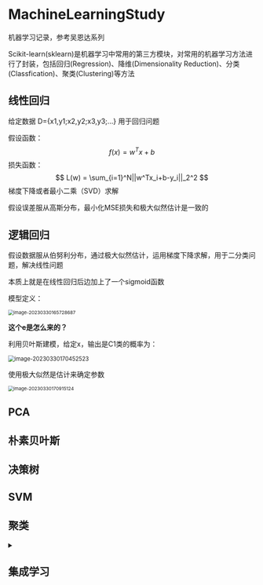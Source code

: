 # MachineLearningStudy

机器学习记录，参考吴恩达系列

Scikit-learn(sklearn)是机器学习中常用的第三方模块，对常用的机器学习方法进行了封装，包括回归(Regression)、降维(Dimensionality Reduction)、分类(Classfication)、聚类(Clustering)等方法

## **线性回归**

给定数据 	D={x1,y1;x2,y2;x3,y3;...}  用于回归问题

假设函数：
$$
f(x) = w^Tx+b
$$
损失函数：
$$
L(w) = \sum_{i=1}^N||w^Tx_i+b-y_i||_2^2
$$
梯度下降或者最小二乘（SVD）求解

假设误差服从高斯分布，最小化MSE损失和极大似然估计是一致的

## 逻辑回归

假设数据服从伯努利分布，通过极大似然估计，运用梯度下降求解，用于二分类问题，解决线性问题

本质上就是在线性回归后边加上了一个sigmoid函数

模型定义：

<img src="C:\Users\LEVI\AppData\Roaming\Typora\typora-user-images\image-20230330165728687.png" alt="image-20230330165728687" style="zoom:67%;" />

**这个e是怎么来的？**

利用贝叶斯建模，给定x，输出是C1类的概率为：

<img src="C:\Users\LEVI\AppData\Roaming\Typora\typora-user-images\image-20230330170452523.png" alt="image-20230330170452523" style="zoom:80%;" />

使用极大似然是估计来确定参数

<img src="C:\Users\LEVI\AppData\Roaming\Typora\typora-user-images\image-20230330170915124.png" alt="image-20230330170915124" style="zoom:67%;" />





## PCA

## **朴素贝叶斯**

## 决策树

## SVM

## 聚类

<details><summary></summary>
**聚类与分类的区别**
聚类是一种无监督学习，即数据不需要有标签即可。它与分类不同，分类是对有标签的数据进行的，是一种有监督学习。这是两者的区别。（举个例子，一堆人站在这里，没有标签，我们可以采用聚类来对这群人分组，如选取身高这个指标来对他们聚类。而如果是分类，比如男女分，按照每个人的性别标签即可。聚类不需要标签，只要我们自己选择一个指标，按指标来分簇即可。）
**聚类的概念**
聚类是按照某个指标（如样本之间的距离）把数据集分割成不同的类或者簇，使类内元素的相似性尽可能的大，类间元素的相似性尽可能小，通过这样来对相似的数据进行归簇，从而达到聚类的效果。
**聚类的步骤**
1.数据准备 ： 特征标准化（白化）
2.特征选择 ： 特征降维，选择最有效的特征
3.特征提取： 对选择的特征进行转换，提取出更有代表性的特征
4.聚类： 基于特定的度量函数进行相似度度量，使得同一类数据的相似度尽可能的贴近，不同类的数据尽可能分离，得到各个类的中心以及每个样本的类标签。
5.评估： 分析聚类结果，如距离误差和误差平方和（SSE）等
**常见的聚类算法**
    k-means
    mean-shift
    dbscan

</details>



## 集成学习
